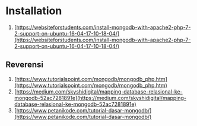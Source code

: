 # Installation 
1. [https://websiteforstudents.com/install-mongodb-with-apache2-php-7-2-support-on-ubuntu-16-04-17-10-18-04/](https://websiteforstudents.com/install-mongodb-with-apache2-php-7-2-support-on-ubuntu-16-04-17-10-18-04/)

## Reverensi
1. [https://www.tutorialspoint.com/mongodb/mongodb_php.htm](https://www.tutorialspoint.com/mongodb/mongodb_php.htm)
2. [https://medium.com/skyshidigital/mapping-database-relasional-ke-mongodb-52ac7281891e](https://medium.com/skyshidigital/mapping-database-relasional-ke-mongodb-52ac7281891e)
3. [https://www.petanikode.com/tutorial-dasar-mongodb/](https://www.petanikode.com/tutorial-dasar-mongodb/)